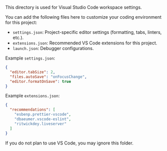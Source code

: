 This directory is used for Visual Studio Code workspace settings.

You can add the following files here to customize your coding environment for this project:

- `settings.json`: Project-specific editor settings (formatting, tabs, linters, etc.).
- `extensions.json`: Recommended VS Code extensions for this project.
- `launch.json`: Debugger configurations.

Example `settings.json`:
```json
{
  "editor.tabSize": 2,
  "files.autoSave": "onFocusChange",
  "editor.formatOnSave": true
}
```

Example `extensions.json`:
```json
{
  "recommendations": [
    "esbenp.prettier-vscode",
    "dbaeumer.vscode-eslint",
    "ritwickdey.liveserver"
  ]
}
```

If you do not plan to use VS Code, you may ignore this folder.